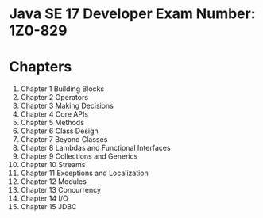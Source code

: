 <h1>Java SE 17 Developer Exam Number: 1Z0-829</h1>

# Chapters

1. Chapter 1 Building Blocks
2. Chapter 2 Operators
3. Chapter 3 Making Decisions
4. Chapter 4 Core APIs
5. Chapter 5 Methods
6. Chapter 6 Class Design
7. Chapter 7 Beyond Classes
8. Chapter 8 Lambdas and Functional Interfaces
9. Chapter 9 Collections and Generics
10. Chapter 10 Streams
11. Chapter 11 Exceptions and Localization
12. Chapter 12 Modules
13. Chapter 13 Concurrency
14. Chapter 14 I/O
15. Chapter 15 JDBC 
